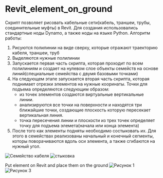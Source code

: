 # Revit_element_on_ground
Скрипт позволяет рисовать кабельные сети(кабель, траншеи, трубы, соединительные муфты) в Revit.
Для создания использовались стандартные ноды Dynamo, а также ноды на языке Python.
Алгоритм работы:
1) Рисуются полилинии на виде сверху, которые отражают траекторию кабеля, траншеи, труб
2) Выделяются нужные полилинии
3) Запускается первая часть скрипта, которая проходит по всем полилиниям и создает на нулевом слое объекты семейств на основе линий(специальные семейства с двумя базовыми точками)
4) На следующем этапе запускается вторая часть скрипта, которая поднимает отрезки элементов на нужные кооринаты. 
    Точки для подъема определяются следующим образом: 
    - из точек элементов создаются виртуальные вертикальные линии.
    - анализируются все точки на поверхности и находятся три ближайшие точки, создающие плоскость которую пересекает вертикальная линия.
    - точка пересечения линии и плоскости из трех точек определяет точку для подъема элемета(начала или конца элемента)
5) После того как элементы подняты необходимо состыковать их. Для этого в семействах реализованы начальный и конечный сегменты, которы поворачиваются вдоль оси элемента, а также сгибаются на нужный угол. 
    

![Семейство кабеля](https://user-images.githubusercontent.com/88984484/130328234-571d1546-24c4-4298-ac6d-fcd0c0fec665.png)
![стыковка](https://user-images.githubusercontent.com/88984484/130328216-1270f603-cc42-4d06-8f36-dfbbe5254183.png)

Put element on Revit and place them on the ground
![Рисунок 1](https://user-images.githubusercontent.com/88984484/130327701-b955a6b1-528c-4952-aa00-6faec8c737c7.png)
![Рисунок 3](https://user-images.githubusercontent.com/88984484/130327705-d6f1bf1b-b503-4219-b0f1-364a4a2c9a05.png)

